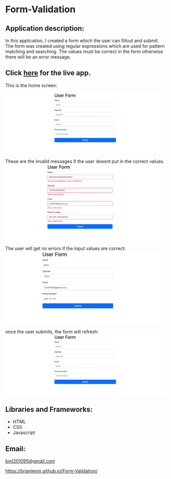 # Form-Validation

## Application  description:
In this application, I created a form which the user can fillout and submit.  The form was created using regular expressions which are used for pattern matching and searching. The values must be correct in the form otherwise there will be an error message.


 ## Click [here](https://brianlevin.github.io/Form-Validation/) for the live app. 
 
 This is the home screen:
 
 ![Home Screenshot](images/home.png)
  
  
 These are the invalid messages if the user doesnt put in the correct values.
  ![Events Screenshot](images/invalid.png)
  
  
  The user will get no errors if the input values are correct:
   ![Events Screenshot Stored](images/values.png) 
   
   once the user submits, the form will refresh:
   ![Events Screenshot Stored](images/home.png)    
   
## Libraries and Frameworks:

- HTML
- CSS
- Javascript

## Email:

bml201095@gmail.com

https://brianlevin.github.io/Form-Validation/
